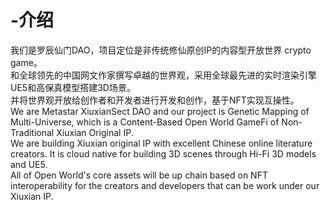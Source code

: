 # -介绍
我们是罗辰仙门DAO，项目定位是非传统修仙原创IP的内容型开放世界 crypto game。\
和全球领先的中国网文作家撰写卓越的世界观，采用全球最先进的实时渲染引擎UE5和高保真模型搭建3D场景。\
并将世界观开放给创作者和开发者进行开发和创作，基于NFT实现互操性。\
We are Metastar XiuxianSect DAO and our project is Genetic Mapping of Multi-Universe, which is a Content-Based Open World GameFi of Non-Traditional Xiuxian Original IP.\
We are building Xiuxian original IP with excellent Chinese online literature creators. It is cloud native for building 3D scenes through Hi-Fi 3D models and UE5.\
All of Open World's core assets will be up chain based on NFT interoperability for the creators and developers that can be work under our Xiuxian IP.
